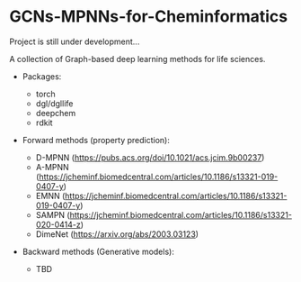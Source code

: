 # GCNs-MPNNs-for-Cheminformatics
Project is still under development...

A collection of Graph-based deep learning methods for life sciences.
          
* Packages:
  * torch
  * dgl/dgllife
  * deepchem
  * rdkit

* Forward methods (property prediction):
  * D-MPNN (https://pubs.acs.org/doi/10.1021/acs.jcim.9b00237)
  * A-MPNN (https://jcheminf.biomedcentral.com/articles/10.1186/s13321-019-0407-y)
  * EMNN (https://jcheminf.biomedcentral.com/articles/10.1186/s13321-019-0407-y)
  * SAMPN (https://jcheminf.biomedcentral.com/articles/10.1186/s13321-020-0414-z)
  * DimeNet (https://arxiv.org/abs/2003.03123)

* Backward methods (Generative models):
  * TBD

